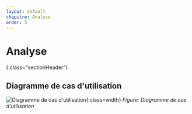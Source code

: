 ```yaml
---
layout: default
chapitre: Analyse
order: 5
---
```

# Analyse
 {:class="sectionHeader"}
 
<!-- new slide -->
## Diagramme de cas d'utilisation

 ![Diagramme de cas d'utilisation](./analyse/images/use_cas.png){:class=width}
*Figure: Diagramme de cas d'utilisation*


<!-- new slide -->